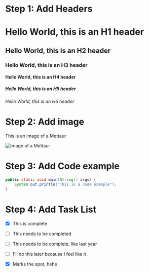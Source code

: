 # Step 1: Add Headers
# Hello World, this is an H1 header
## Hello World, this is an H2 header
### Hello World, this is an H3 header
#### Hello World, this is an H4 header
##### Hello World, this is an H5 header
###### Hello World, this is an H6 header

# Step 2: Add image
This is an image of a Mettaur

![Image of a Mettaur](https://static.wikia.nocookie.net/megaman/images/d/d1/MettaurEXE.png/revision/latest?cb=20210210204051)

# Step 3: Add Code example

``` java
public static void main(String[] args) {
    System.out.println("This is a code example");
}
```

# Step 4: Add Task List
- [x] This is complete
- [ ] This needs to be completed
- [ ] This needs to be complete, like last year
- [ ] I'll do this later because I feel like it
- [x] Marks the spot, hehe


